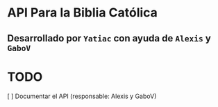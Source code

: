 # API Para la Biblia Católica
## Desarrollado por `Yatiac` con ayuda de `Alexis` y `GaboV`

# TODO
[ ] Documentar el API (responsable: Alexis y GaboV)